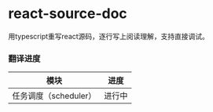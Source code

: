 # react-source-doc
用typescript重写react源码，逐行写上阅读理解，支持直接调试。

### 翻译进度

| 模块  | 进度 |
| ---- | ---- |
| 任务调度（scheduler）| 进行中 |
